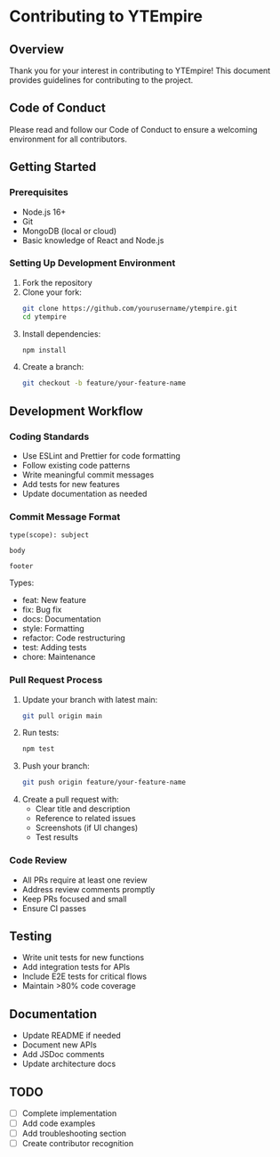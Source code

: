 # Contributing to YTEmpire

## Overview
Thank you for your interest in contributing to YTEmpire! This document provides guidelines for contributing to the project.

## Code of Conduct
Please read and follow our Code of Conduct to ensure a welcoming environment for all contributors.

## Getting Started

### Prerequisites
- Node.js 16+
- Git
- MongoDB (local or cloud)
- Basic knowledge of React and Node.js

### Setting Up Development Environment
1. Fork the repository
2. Clone your fork:
   ```bash
   git clone https://github.com/yourusername/ytempire.git
   cd ytempire
   ```
3. Install dependencies:
   ```bash
   npm install
   ```
4. Create a branch:
   ```bash
   git checkout -b feature/your-feature-name
   ```

## Development Workflow

### Coding Standards
- Use ESLint and Prettier for code formatting
- Follow existing code patterns
- Write meaningful commit messages
- Add tests for new features
- Update documentation as needed

### Commit Message Format
```
type(scope): subject

body

footer
```

Types:
- feat: New feature
- fix: Bug fix
- docs: Documentation
- style: Formatting
- refactor: Code restructuring
- test: Adding tests
- chore: Maintenance

### Pull Request Process
1. Update your branch with latest main:
   ```bash
   git pull origin main
   ```
2. Run tests:
   ```bash
   npm test
   ```
3. Push your branch:
   ```bash
   git push origin feature/your-feature-name
   ```
4. Create a pull request with:
   - Clear title and description
   - Reference to related issues
   - Screenshots (if UI changes)
   - Test results

### Code Review
- All PRs require at least one review
- Address review comments promptly
- Keep PRs focused and small
- Ensure CI passes

## Testing
- Write unit tests for new functions
- Add integration tests for APIs
- Include E2E tests for critical flows
- Maintain >80% code coverage

## Documentation
- Update README if needed
- Document new APIs
- Add JSDoc comments
- Update architecture docs

## TODO
- [ ] Complete implementation
- [ ] Add code examples
- [ ] Add troubleshooting section
- [ ] Create contributor recognition